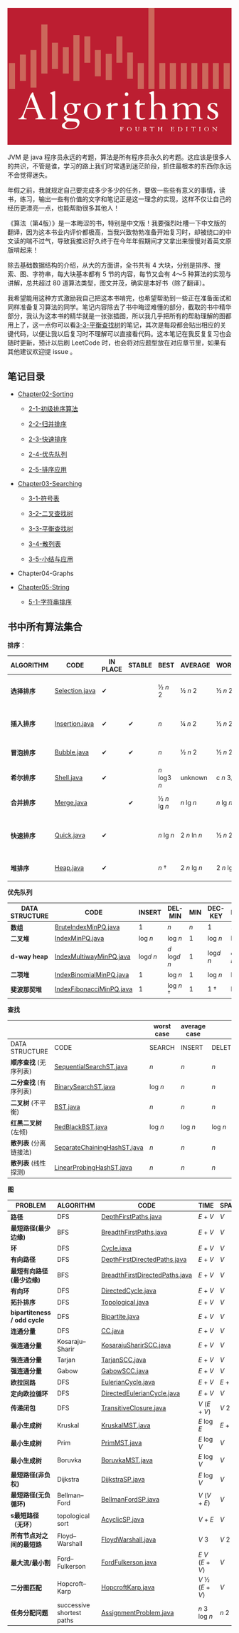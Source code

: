 ![cover](assets/cover.png)

JVM 是 java 程序员永远的考题，算法是所有程序员永久的考题。这应该是很多人的共识，不管是谁，学习的路上我们时常遇到迷茫阶段，抓住最根本的东西你永远不会觉得迷失。

年假之前，我就规定自己要完成多少多少的任务，要做一些些有意义的事情，读书，练习，输出一些有价值的文字和笔记正是这一理念的实现，这样不仅让自己的经历更漂亮一点，也能帮助很多其他人！

《算法（第4版）》是一本晦涩的书，特别是中文版！我要强烈吐槽一下中文版的翻译，因为这本书业内评价都极高，当我兴致勃勃准备开始复习时，却被绕口的中文读的喘不过气，导致我推迟好久终于在今年年假期间才又拿出来慢慢对着英文原版啃起来！

除去基础数据结构的介绍，从大的方面讲，全书共有 4 大块，分别是排序、搜索、图、字符串，每大块基本都有 5 节的内容，每节又会有 4～5 种算法的实现与讲解，总共超过 80 道算法类型，图文并茂，确实是本好书（除了翻译）。

我希望能用这种方式激励我自己把这本书啃完，也希望帮助到一些正在准备面试和同样准备复习算法的同学。笔记内容除去了书中晦涩难懂的部分，截取的书中精华部分，我认为这本书的精华就是一张张插图，所以我几乎把所有的帮助理解的图都用上了，这一点你可以看[3-3-平衡查找树](https://github.com/MeandNi/Algorithms4-Common/blob/master/Chapter03-Searching/3-3-%E5%B9%B3%E8%A1%A1%E6%9F%A5%E6%89%BE%E6%A0%91.md)的笔记，其次是每段都会贴出相应的关键代码，以便让我以后复习时不理解可以直接看代码。这本笔记在我反复复习也会随时更新，预计以后刷 LeetCode 时，也会将对应题型放在对应章节里，如果有其他建议欢迎提 issue 。



## 笔记目录

- [Chapter02-Sorting](./Chapter02-Sorting)

  - [2-1-初级排序算法](https://github.com/MeandNi/Algorithms4-Common/blob/master/Chapter02-Sorting%20/2-1-%E5%88%9D%E7%BA%A7%E6%8E%92%E5%BA%8F%E7%AE%97%E6%B3%95.md)

  - [2-2-归并排序](https://github.com/MeandNi/Algorithms4-Common/blob/master/Chapter02-Sorting%20/2-2-%E5%BD%92%E5%B9%B6%E6%8E%92%E5%BA%8F.md)

  - [2-3-快速排序](https://github.com/MeandNi/Algorithms4-Common/blob/master/Chapter02-Sorting%20/2-3-%E5%BF%AB%E9%80%9F%E6%8E%92%E5%BA%8F.md)

  - [2-4-优先队列](https://github.com/MeandNi/Algorithms4-Common/blob/master/Chapter02-Sorting%20/2-4-%E4%BC%98%E5%85%88%E9%98%9F%E5%88%97.md)

  - [2-5-排序应用](https://github.com/MeandNi/Algorithms4-Common/blob/master/Chapter02-Sorting%20/2-5-%E6%8E%92%E5%BA%8F%E5%BA%94%E7%94%A8.md)

- [Chapter03-Searching](https://github.com/MeandNi/Algorithms4-Common/tree/master/Chapter03-Searching)

  - [3-1-符号表](https://github.com/MeandNi/Algorithms4-Common/blob/master/Chapter03-Searching/3-1-%E7%AC%A6%E5%8F%B7%E8%A1%A8.md)

  - [3-2-二叉查找树](https://github.com/MeandNi/Algorithms4-Common/blob/master/Chapter03-Searching/3-2-%E4%BA%8C%E5%8F%89%E6%9F%A5%E6%89%BE%E6%A0%91.md)
  - [3-3-平衡查找树](https://github.com/MeandNi/Algorithms4-Common/blob/master/Chapter03-Searching/3-3-%E5%B9%B3%E8%A1%A1%E6%9F%A5%E6%89%BE%E6%A0%91.md)
  - [3-4-散列表](https://github.com/MeandNi/Algorithms4-Common/blob/master/Chapter03-Searching/3-4-%E6%95%A3%E5%88%97%E8%A1%A8.md)
  - [3-5-小结与应用](https://github.com/MeandNi/Algorithms4-Common/blob/master/Chapter03-Searching/3-5-%E5%B0%8F%E7%BB%93%E4%B8%8E%E5%BA%94%E7%94%A8.md)

- Chapter04-Graphs

- [Chapter05-String](https://github.com/MeandNi/Algorithms4-Common/tree/master/Chapter05-String)
  - [5-1-字符串排序](https://github.com/MeandNi/Algorithms4-Common/blob/master/Chapter05-String/5-1-%E5%AD%97%E7%AC%A6%E4%B8%B2%E6%8E%92%E5%BA%8F.md)




## 书中所有算法集合

**排序**：

| ALGORITHM    | CODE                                                         | IN PLACE | STABLE | BEST         | AVERAGE      | WORST        | REMARKS                                                  |
| ------------ | ------------------------------------------------------------ | -------- | ------ | ------------ | ------------ | ------------ | -------------------------------------------------------- |
| **选择排序** | [Selection.java](https://algs4.cs.princeton.edu/21elementary/Selection.java.html) | ✔        |        | ½ *n* 2      | ½ *n* 2      | ½ *n* 2      | *n* exchanges; quadratic in best case                    |
| **插入排序** | [Insertion.java](https://algs4.cs.princeton.edu/21elementary/Insertion.java.html) | ✔        | ✔      | *n*          | ¼ *n* 2      | ½ *n* 2      | use for small or partially-sorted arrays                 |
| **冒泡排序** | [Bubble.java](https://algs4.cs.princeton.edu/21elementary/Bubble.java.html) | ✔        | ✔      | *n*          | ½ *n* 2      | ½ *n* 2      | rarely useful; use insertion sort instead                |
| **希尔排序** | [Shell.java](https://algs4.cs.princeton.edu/21elementary/Shell.java.html) | ✔        |        | *n* log3 *n* | unknown      | c *n* 3/2    | tight code; subquadratic                                 |
| **合并排序** | [Merge.java](https://algs4.cs.princeton.edu/22mergesort/Merge.java.html) |          | ✔      | ½ *n* lg *n* | *n* lg *n*   | *n* lg *n*   | *n* log *n* guarantee; stable                            |
| **快速排序** | [Quick.java](https://algs4.cs.princeton.edu/23quicksort/Quick.java.html) | ✔        |        | *n* lg *n*   | 2 *n* ln *n* | ½ *n* 2      | *n* log *n* probabilistic guarantee; fastest in practice |
| **堆排序**   | [Heap.java](https://algs4.cs.princeton.edu/24pq/Heap.java.html) | ✔        |        | *n* †        | 2 *n* lg *n* | 2 *n* lg *n* | *n* log *n* guarantee; in place                          |

**优先队列**

| DATA STRUCTURE | CODE                                                         | INSERT     | DEL-MIN        | MIN  | DEC-KEY    | DELETE         | MERGE   |
| -------------- | ------------------------------------------------------------ | ---------- | -------------- | ---- | ---------- | -------------- | ------- |
| **数组**       | [BruteIndexMinPQ.java](https://algs4.cs.princeton.edu/24pq/BruteIndexMinPQ.java.html) | 1          | *n*            | *n*  | 1          | 1              | *n*     |
| **二叉堆**     | [IndexMinPQ.java](https://algs4.cs.princeton.edu/24pq/IndexMinPQ.java.html) | log *n*    | log *n*        | 1    | log *n*    | log *n*        | *n*     |
| **d-way heap** | [IndexMultiwayMinPQ.java](https://algs4.cs.princeton.edu/99misc/IndexMultiwayMinPQ.java.html) | log*d* *n* | *d* log*d* *n* | 1    | log*d* *n* | *d* log*d* *n* | *n*     |
| **二项堆**     | [IndexBinomialMinPQ.java](https://algs4.cs.princeton.edu/99misc/IndexBinomialMinPQ.java.html) | 1          | log *n*        | 1    | log *n*    | log *n*        | log *n* |
| **斐波那契堆** | [IndexFibonacciMinPQ.java](https://algs4.cs.princeton.edu/99misc/IndexFibonacciMinPQ.java.html) | 1          | log *n* †      | 1    | 1 †        | log *n* †      | log *n* |

**查找**

|                         |                                                              | worst case | average case |         |         |         |           |
| ----------------------- | ------------------------------------------------------------ | ---------- | ------------ | ------- | ------- | ------- | --------- |
| DATA STRUCTURE          | CODE                                                         | SEARCH     | INSERT       | DELETE  | SEARCH  | INSERT  | DELETE    |
| **顺序查找** (无序列表) | [SequentialSearchST.java](https://algs4.cs.princeton.edu/31elementary/SequentialSearchST.java.html) | *n*        | *n*          | *n*     | *n*     | *n*     | *n*       |
| **二分查找** (有序列表) | [BinarySearchST.java](https://algs4.cs.princeton.edu/31elementary/BinarySearchST.java.html) | log *n*    | *n*          | *n*     | log *n* | *n*     | *n*       |
| **二叉树** (不平衡)     | [BST.java](https://algs4.cs.princeton.edu/32bst/BST.java.html) | *n*        | *n*          | *n*     | log *n* | log *n* | sqrt(*n*) |
| **红黑二叉树** (左倾)   | [RedBlackBST.java](https://algs4.cs.princeton.edu/33balanced/RedBlackBST.java.html) | log *n*    | log *n*      | log *n* | log *n* | log *n* | log *n*   |
| **散列表** (分离链接法) | [SeparateChainingHashST.java](https://algs4.cs.princeton.edu/34hash/SeparateChainingHashST.java.html) | *n*        | *n*          | *n*     | 1 †     | 1 †     | 1 †       |
| **散列表** (线性探测)   | [LinearProbingHashST.java](https://algs4.cs.princeton.edu/34hash/LinearProbingHashST.java.html) | *n*        | *n*          | *n*     | 1 †     | 1 †     | 1 †       |

**图**

| PROBLEM                       | ALGORITHM                 | CODE                                                         | TIME                | SPACE     |
| ----------------------------- | ------------------------- | ------------------------------------------------------------ | ------------------- | --------- |
| **路径**                      | DFS                       | [DepthFirstPaths.java](https://algs4.cs.princeton.edu/41graph/DepthFirstPaths.java.html) | *E* + *V*           | *V*       |
| **最短路径(最少边缘)**        | BFS                       | [BreadthFirstPaths.java](https://algs4.cs.princeton.edu/41graph/BreadthFirstPaths.java.html) | *E* + *V*           | *V*       |
| **环**                        | DFS                       | [Cycle.java](https://algs4.cs.princeton.edu/41graph/Cycle.java.html) | *E* + *V*           | *V*       |
| **有向路径**                  | DFS                       | [DepthFirstDirectedPaths.java](https://algs4.cs.princeton.edu/42digraph/DepthFirstDirectedPaths.java.html) | *E* + *V*           | *V*       |
| **最短有向路径 (最少边缘)**   | BFS                       | [BreadthFirstDirectedPaths.java](https://algs4.cs.princeton.edu/42digraph/BreadthFirstDirectedPaths.java.html) | *E* + *V*           | *V*       |
| **有向环**                    | DFS                       | [DirectedCycle.java](https://algs4.cs.princeton.edu/42digraph/DirectedCycle.java.html) | *E* + *V*           | *V*       |
| **拓扑排序**                  | DFS                       | [Topological.java](https://algs4.cs.princeton.edu/42digraph/Topological.java.html) | *E* + *V*           | *V*       |
| **bipartiteness / odd cycle** | DFS                       | [Bipartite.java](https://algs4.cs.princeton.edu/41graph/Bipartite.java.html) | *E* + *V*           | *V*       |
| **连通分量**                  | DFS                       | [CC.java](https://algs4.cs.princeton.edu/41graph/CC.java.html) | *E* + *V*           | *V*       |
| **强连通分量**                | Kosaraju–Sharir           | [KosarajuSharirSCC.java](https://algs4.cs.princeton.edu/42digraph/KosarajuSharirSCC.java.html) | *E* + *V*           | *V*       |
| **强连通分量**                | Tarjan                    | [TarjanSCC.java](https://algs4.cs.princeton.edu/42digraph/TarjanSCC.java.html) | *E* + *V*           | *V*       |
| **强连通分量**                | Gabow                     | [GabowSCC.java](https://algs4.cs.princeton.edu/42digraph/GabowSCC.java.html) | *E* + *V*           | *V*       |
| **欧拉回路**                  | DFS                       | [EulerianCycle.java](https://algs4.cs.princeton.edu/41graph/EulerianCycle.java.html) | *E* + *V*           | *E* + *V* |
| **定向欧拉循环**              | DFS                       | [DirectedEulerianCycle.java](https://algs4.cs.princeton.edu/42digraph/DirectedEulerianCycle.java.html) | *E* + *V*           | *V*       |
| **传递闭包**                  | DFS                       | [TransitiveClosure.java](https://algs4.cs.princeton.edu/42digraph/TransitiveClosure.java.html) | *V* (*E* + *V*)     | *V* 2     |
| **最小生成树**                | Kruskal                   | [KruskalMST.java](https://algs4.cs.princeton.edu/43mst/KruskalMST.java.html) | *E* log *E*         | *E* + *V* |
| **最小生成树**                | Prim                      | [PrimMST.java](https://algs4.cs.princeton.edu/43mst/PrimMST.java.html) | *E* log *V*         | *V*       |
| **最小生成树**                | Boruvka                   | [BoruvkaMST.java](https://algs4.cs.princeton.edu/43mst/BoruvkaMST.java.html) | *E* log *V*         | *V*       |
| **最短路径(非负权)**          | Dijkstra                  | [DijkstraSP.java](https://algs4.cs.princeton.edu/44sp/DijkstraSP.java.html) | *E* log *V*         | *V*       |
| **最短路径(无负循环)**        | Bellman–Ford              | [BellmanFordSP.java](https://algs4.cs.princeton.edu/44sp/BellmanFordSP.java.html) | *V* (*V* + *E*)     | *V*       |
| **s最短路径（无环）**         | topological sort          | [AcyclicSP.java](https://algs4.cs.princeton.edu/44sp/AcyclicSP.java.html) | *V* + *E*           | *V*       |
| **所有节点对之间的最短路**    | Floyd–Warshall            | [FloydWarshall.java](https://algs4.cs.princeton.edu/44sp/FloydWarshall.java.html) | *V* 3               | *V* 2     |
| **最大流/最小割**             | Ford–Fulkerson            | [FordFulkerson.java](https://algs4.cs.princeton.edu/64maxflow/FordFulkerson.java.html) | *E* *V* (*E* + *V*) | *V*       |
| **二分图匹配**                | Hopcroft–Karp             | [HopcroftKarp.java](https://algs4.cs.princeton.edu/65reductions/HopcroftKarp.java.html) | *V* ½ (*E* + *V*)   | *V*       |
| **任务分配问题**              | successive shortest paths | [AssignmentProblem.java](https://algs4.cs.princeton.edu/65reductions/AssignmentProblem.java.html) | *n* 3 log *n*       | *n* 2     |